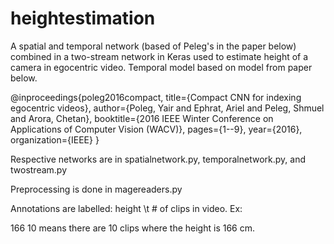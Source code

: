 # heightestimation
A spatial and temporal network (based of Peleg's in the paper below) combined in a two-stream network in Keras used to estimate height of a camera in egocentric video.  Temporal model based on model from paper below.

@inproceedings{poleg2016compact,
  title={Compact CNN for indexing egocentric videos},
  author={Poleg, Yair and Ephrat, Ariel and Peleg, Shmuel and Arora, Chetan},
  booktitle={2016 IEEE Winter Conference on Applications of Computer Vision (WACV)},
  pages={1--9},
  year={2016},
  organization={IEEE}
}


Respective networks are in spatialnetwork.py, temporalnetwork.py, and twostream.py

Preprocessing is done in magereaders.py

Annotations are labelled: height \t # of clips in video.  Ex:

166 10 means there are 10 clips where the height is 166 cm.

